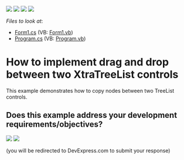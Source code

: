 <!-- default badges list -->
![](https://img.shields.io/endpoint?url=https://codecentral.devexpress.com/api/v1/VersionRange/128637723/13.1.4%2B)
[![](https://img.shields.io/badge/Open_in_DevExpress_Support_Center-FF7200?style=flat-square&logo=DevExpress&logoColor=white)](https://supportcenter.devexpress.com/ticket/details/E415)
[![](https://img.shields.io/badge/📖_How_to_use_DevExpress_Examples-e9f6fc?style=flat-square)](https://docs.devexpress.com/GeneralInformation/403183)
[![](https://img.shields.io/badge/💬_Leave_Feedback-feecdd?style=flat-square)](#does-this-example-address-your-development-requirementsobjectives)
<!-- default badges end -->
<!-- default file list -->
*Files to look at*:

* [Form1.cs](./CS/Q1824862_1/Form1.cs) (VB: [Form1.vb](./VB/Q1824862_1/Form1.vb))
* [Program.cs](./CS/Q1824862_1/Program.cs) (VB: [Program.vb](./VB/Q1824862_1/Program.vb))
<!-- default file list end -->
# How to implement drag and drop between two XtraTreeList controls

This example demonstrates how to copy nodes between two TreeList controls.
<!-- feedback -->
## Does this example address your development requirements/objectives?

[<img src="https://www.devexpress.com/support/examples/i/yes-button.svg"/>](https://www.devexpress.com/support/examples/survey.xml?utm_source=github&utm_campaign=winforms-drag-drop-nodes-between-treelists&~~~was_helpful=yes) [<img src="https://www.devexpress.com/support/examples/i/no-button.svg"/>](https://www.devexpress.com/support/examples/survey.xml?utm_source=github&utm_campaign=winforms-drag-drop-nodes-between-treelists&~~~was_helpful=no)

(you will be redirected to DevExpress.com to submit your response)
<!-- feedback end -->
